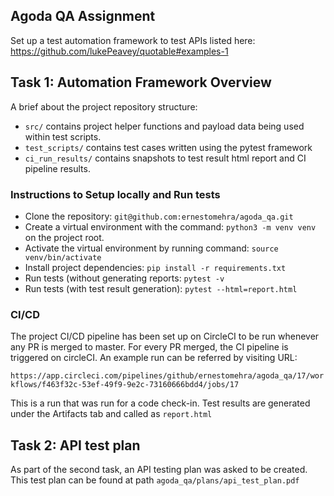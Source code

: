 ## Agoda QA Assignment

Set up a test automation framework to test APIs listed here: https://github.com/lukePeavey/quotable#examples-1

## Task 1: Automation Framework Overview

A brief about the project repository structure:

- `src/` contains project helper functions and payload data being used within test scripts.
- `test_scripts/` contains test cases written using the pytest framework
- `ci_run_results/` contains snapshots to test result html report and CI pipeline results.

### Instructions to Setup locally and Run tests

- Clone the repository: `git@github.com:ernestomehra/agoda_qa.git`
- Create a virtual environment with the command: `python3 -m venv venv` on the project root.
- Activate the virtual environment by running command: `source venv/bin/activate`
- Install project dependencies: `pip install -r requirements.txt`
- Run tests (without generating reports: `pytest -v`
- Run tests (with test result generation): `pytest --html=report.html`

### CI/CD  


The project CI/CD pipeline has been set up on CircleCI to be run whenever any PR is merged to master.  For every PR 
merged, the CI pipeline is triggered on circleCI. An example run can be referred by visiting 
URL: 

`https://app.circleci.com/pipelines/github/ernestomehra/agoda_qa/17/workflows/f463f32c-53ef-49f9-9e2c-73160666bdd4/jobs/17`

This is a run that was run for a code check-in. Test results are generated under the Artifacts tab and called as `report.html`

## Task 2: API test plan

As part of the second task, an API testing plan was asked to be created. This test plan can be found at path
`agoda_qa/plans/api_test_plan.pdf`

 
